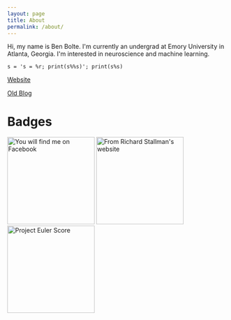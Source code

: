 ```yaml
---
layout: page
title: About
permalink: /about/
---
```


Hi, my name is Ben Bolte. I'm currently an undergrad at Emory University in Atlanta, Georgia. I'm interested in neuroscience and machine learning.

`s = 's = %r; print(s%%s)'; print(s%s)`

[Website](http://benjaminbolte.com)

[Old Blog](https://benjaminbolte.wordpress.com/)

# Badges

<img class="img" src="https://badge.facebook.com/badge/1455734326.3788.49682297.png" width="200px" style="border: 0px;" alt="You will find me on Facebook" />
<img src="https://stallman.org/no-facebook.png" alt="From Richard Stallman's website" width="200px"/>
<img src="https://projecteuler.net/profile/bkbolte.png" alt="Project Euler Score" width="200px"/>
